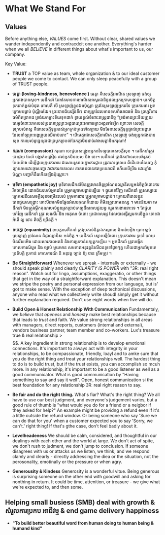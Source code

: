 # What We Stand For

## Values

Before anything else, *VALUES* come first. Without clear, shared values we wander independently and contracdcit one another. Everything's harder when we all *BELIEVE* in different things about what's important to us, our company.

Key Value: 

* **TRUST** a TOP value as team, whole organization & to our ideal customer people we come to contact. We can only sleep peacefully with a group of TRUST people.

* **មេត្ដា (loving-kindness, benevolence )**
 មេត្ដា គឺសេចក្ដីអាណិត ស្រឡាញ់ ចង់ឲ្យអ្នកផងបានសុខ។ មេដឹកនាំ តែងតែមានការអាណិតអាសូរជានិច្ចដល់អ្នកក្រោមបង្គាប់។ យកចិត្ដទុកដាក់ខ្ពស់បំផុត ពោលគឺ បើ ស្រឡាញ់ខ្លួនឯងប៉ុណ្ណា ត្រូវតែស្រឡាញ់អ្នកដទៃ ក្រុមការងារ អ្នកក្រោមបង្គាប់ ប៉ុណ្ណឹងដែរ។ ព្រះបាទជ័យវរ្ម័នទី៧ ជាក្សត្រដែលមានទសពិធរាជធម៌ និង ព្រហ្មវិហារធម៌ពិតប្រាកដ ទ្រង់យកព្រះទ័យទុកដាក់ ខ្វាយខ្វល់ចំពោះរាស្ដ្រជានិច្ច “ទ្រង់មានព្រះទ័យព្រួយបារម្ភចំពោះរោគរបស់ប្រជារាស្ដ្រព្រះអង្គជាងព្រះអាពាធព្រះអង្គទៅទៀត ព្រោះថា សេចក្ដីទុក្របស់រាស្ដ្ គឺជាសេចក្ដីទុក្ខរបស់អ្នកគ្រប់គ្រងទាំងឡាយ មិនមែនសេចក្ដីទុក្ខផ្ទាល់ព្រះអង្គទេ ដែលនាំឲ្យព្រះអង្គព្រួយឈឺចាប់នោះ” ។ បើមេត្តាជាសេចក្តីអាណិត ស្រឡាញ់ ចង់ឲ្យអ្នកផងបានសុខ ការយល់ដូច្នេះដូចជាច្របូកច្របល់ចែកគ្នាមិនដាច់រវាងមេត្តានិងករុណា!
 
* **ករុណា (compassion)**
ករុណា ចេះជួយសង្គ្រោះអ្នកដទៃឲ្យបានសេចក្ដីសុខ ។ មេដឹកនាំត្រូវចេះជួយ នែនាំ បង្ហាត់បង្រៀន ដល់អ្នកមិនយល និង ចេះ។ មេដឹកនាំ ត្រូវតែហ៊ានលះបង់គ្រប់បែបយ៉ាង ដើម្បីជួយក្រុមការងារ
ដំណោះស្រាយក្នុងការជួយ ត្រូវដោះស្រាយ ពីដើមចមនៃបញ្ហ កុំព្យាយាមដោះចុងបញ្ហា វាជាការខាតពេល ខាតធនធានឥតប្រយោជន៍ ហើយបើប្រឹង ដោះខ្លាំងប៉ុណ្ណា បញ្ហាក៏នឹងកើនឡើងប៉ុណ្ណោះ។ 

* **មុទិតា (empathetic joy)**
មុទិតាមេដឹកនាំមិនត្រូវមានចិត្ដច្រណែនឈ្នានីសឬអន់ចិត្ដចំពោះការរីកចម្រើន ជោគជ័យរបស់អ្នកដទៃ ឬអ្នកក្រោមបង្គាប់ឡើយ ។ ផ្ទុយទៅវិញ មេដឹកនាំ ត្រូវសប្បាយត្រេកអរនឹងសេចក្ដីសុខចម្រើនរបស់ ក្រុមការងារ ឬអ្នកក្រោមបង្គាប់។ ក្រោយពីពេលខ្លួនបានជួយសង្គ្រោះ ទោះបីជាគេមិនថ្លែងអំណរគុណក៏ដោយ ក៏មិនត្រូវទោមនស្ស ។ មានន័យថា មេដឹកនាំ មិនត្រូវរម្លឹកគុណរបស់ខ្លួនអួតប្រាប់គេឲ្យដឹងពេលជួយអ្ន ករួមការងារនោះទេ ។ តែផ្ទុយទៅវិញ មេដឹកនាំ ត្រូវ សរសើរ និង អរគុណ ចំពោះ ប្រជាពលរដ្ឋ ដែលបានធ្វើល្អមកលើខ្លួន ទោះជាអំពើ ល្អ នោះ តិចក្ដី ច្រើនក្ដី ។

* **ឧបេក្ខា (equanimity)**
ឧបេក្ខាមេដឹកនាំ ត្រូវប្រកាន់ចិត្ដជាកណ្ដាល មិនលំអៀង ព្រោះស្អប់ ស្រឡាញ់ ច្រណែន និន្ទាឈ្នានីស អន់ចិត្ដ ។ មេដឹកនាំ ស្មោះស្មើចំពោះ ក្រុមការងារ ទូទៅ ដោយមិនរើសអើង ដោយសារភាព​អគតិ​ និងការប្រកាន់បក្សពួកឡើយ ។ អ្នកដឹកនាំ ត្រូវបង្កើតគោលការណ៍រួម និង ច្បាប់ មួយមាន សមភាពអនុវត្ដន៍លើជនទូទៅដូចៗគ្ន ហើយជាអ្នកនាំមុខគេប្រតិបត្ដិ ប្រកាន់ គោលការណ៍ និ អនុវត្ដ ច្បាប់ ឱ្យ បាន ត្រឹមត្រូវ ។

* **Be Straightforward** Whenever we spreak - internally or externally - we should speak plainly and clearly *CLARITY IS POWER* with "3R: real right reason". Watch out for lingo, assumptions, exaggeratio, or other things that get in the way of a straightforward explanation. This doesn't mean we stripe the poetry and personal expression from our language, but is' got to make sense. WIth the exception of deep techbnical discussions, anyone who read what we collectively write shoudl simply get it without further explanation required. Don't use eight words when five will do.

* **Build Open & Honest Relationship With Communication** Fundamentaly, we *believe* that *openess* and *honesty* make best relationships because that leads to *trust* and faith. We value strong relationships in all areas with managers, direct reports, customers (internal and external), vendors business partner, team member and co-workers.
Lux's treasure true & real relationship > $$$$$$. A key ingredient in strong relationship is to develop emotional connections. It's important to always act with integrity in your relationships, to be compassionate, friendly, loayl and to amke sure that you do the right thing and treat your relationships well. The hardest thing to do is to build trust, but if the trust exists, you can accomplish so mcuh more. 
In any relationship, it's important to be a good listener as well as a good communicator.
What is good communication by "Having something to say and say it well". Open, honest communication si the best foundation for any relationship 3R: real right reason to say.
 
* **Be fair and do the right thing.** What's fiar? What's the right thing? We all have to use our best judgment, and everyone's judgement varies, but a good rule of thumb is "what would you do for a friend or a neigbor if they asked for help?" An example might be providng a refund even if it's a little outside the refund window. Or being someone who say 'Sure we can do that for you' when a customer expected you to say 'Sorry, we can't.' right thing! If that's gthe case, don't feel badly about it.


* **Levelheadeness** We should be calm, considered, and thoughtful in our dealings with each other and the world at large. We don't act of spite, we don't rush to judment, we don't jump to conclusion. If someone disagrees with us or attacks us we listen, we think, and we respond clamly and clearly - directly addressing the diea or the situation, not the perosonality, emotinally or the pressure or when agry.

* **Generousity & Kindess** Generosity is a wonderful vitue. Being generous is surprising someone on the other end with goodwill and asking for nonthing in return. It could be time, attenition, or treasure - we give what we're expected to, and then some.

## Helping small busiess (SMB) deal with growth & សំរួលការប្រកប អាជីវម្ម & end game delivery happiness

* **"To build better beautiful word from human doing to human being & humand kind"**
